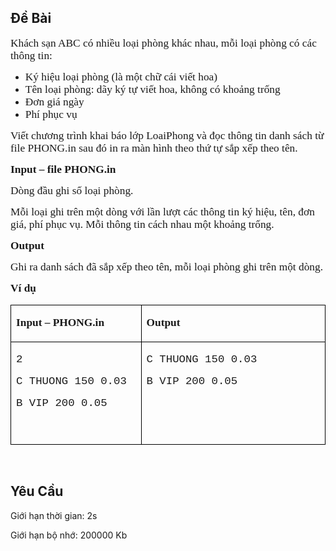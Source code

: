 ## Đề Bài
<div class="submit__des">
<p><span style="font-size:13pt;"><span style="font-family:'Times New Roman', serif;">Khách sạn ABC có nhiều loại phòng khác nhau, mỗi loại phòng có các thông tin: </span></span></p>
<ul>
<li><span style="font-size:13pt;"><span style="font-family:'Times New Roman', serif;">Ký hiệu loại phòng (là một chữ cái viết hoa)</span></span></li>
<li><span style="font-size:13pt;"><span style="font-family:'Times New Roman', serif;">Tên loại phòng: dãy ký tự viết hoa, không có khoảng trống</span></span></li>
<li><span style="font-size:13pt;"><span style="font-family:'Times New Roman', serif;">Đơn giá ngày</span></span></li>
<li><span style="font-size:13pt;"><span style="font-family:'Times New Roman', serif;">Phí phục vụ</span></span></li>
</ul>
<p><span style="font-size:13pt;"><span style="font-family:'Times New Roman', serif;">Viết chương trình khai báo lớp LoaiPhong và đọc thông tin danh sách từ file PHONG.in sau đó in ra màn hình theo thứ tự sắp xếp theo tên. </span></span></p>
<p><span style="font-size:13pt;"><span style="font-family:'Times New Roman', serif;"><strong>Input – file PHONG.in</strong></span></span></p>
<p><span style="font-size:13pt;"><span style="font-family:'Times New Roman', serif;">Dòng đầu ghi số loại phòng. </span></span></p>
<p><span style="font-size:13pt;"><span style="font-family:'Times New Roman', serif;">Mỗi loại ghi trên một dòng với lần lượt các thông tin ký hiệu, tên, đơn giá, phí phục vụ. Mỗi thông tin cách nhau một khoảng trống.</span></span></p>
<p><span style="font-size:13pt;"><span style="font-family:'Times New Roman', serif;"><strong>Output</strong></span></span></p>
<p><span style="font-size:13pt;"><span style="font-family:'Times New Roman', serif;">Ghi ra danh sách đã sắp xếp theo tên, mỗi loại phòng ghi trên một dòng. </span></span></p>
<p><span style="font-size:13pt;"><span style="font-family:'Times New Roman', serif;"><strong>Ví dụ</strong></span></span></p>
<table cellspacing="0" class="MsoTableGrid" style="border-collapse:collapse;border:none;">
<tr>
<td style="border-bottom:1px solid #000000;border-left:1px solid #000000;border-right:1px solid #000000;border-top:1px solid #000000;vertical-align:top;width:236px;">
<p><span style="font-size:13pt;"><span style="font-family:'Times New Roman', serif;"><strong>Input – PHONG.in</strong></span></span></p>
</td>
<td style="border-bottom:1px solid #000000;border-left:none;border-right:1px solid #000000;border-top:1px solid #000000;vertical-align:top;width:365px;">
<p><span style="font-size:13pt;"><span style="font-family:'Times New Roman', serif;"><strong>Output</strong></span></span></p>
</td>
</tr>
<tr>
<td style="border-bottom:1px solid #000000;border-left:1px solid #000000;border-right:1px solid #000000;border-top:none;vertical-align:top;width:236px;">
<p><span style="font-size:13pt;"><span style="font-family:'Times New Roman', serif;"><span style="font-family:'Courier New';">2</span></span></span></p>
<p><span style="font-size:13pt;"><span style="font-family:'Times New Roman', serif;"><span style="font-family:'Courier New';">C THUONG 150 0.03</span></span></span></p>
<p><span style="font-size:13pt;"><span style="font-family:'Times New Roman', serif;"><span style="font-family:'Courier New';">B VIP 200 0.05</span></span></span></p>
<p> </p>
</td>
<td style="border-bottom:1px solid #000000;border-left:none;border-right:1px solid #000000;border-top:none;vertical-align:top;width:365px;">
<p><span style="font-size:13pt;"><span style="font-family:'Times New Roman', serif;"><span style="font-family:'Courier New';">C THUONG 150 0.03</span></span></span></p>
<p><span style="font-size:13pt;"><span style="font-family:'Times New Roman', serif;"><span style="font-family:'Courier New';">B VIP 200 0.05</span></span></span></p>
</td>
</tr>
</table>
<p> </p>
<p style="clear: left"></p>
</div>

## Yêu Cầu
<div class="submit__req">
<p>Giới hạn thời gian: <span>2s</span></p>
<p>Giới hạn bộ nhớ: <span>200000 Kb</span></p>
</div>
